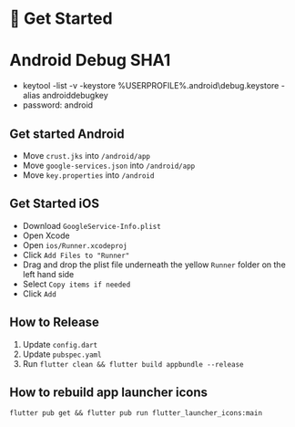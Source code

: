 # 🍞 Get Started

# Android Debug SHA1
* keytool -list -v -keystore %USERPROFILE%\.android\debug.keystore -alias androiddebugkey
* password: android

## Get started Android
* Move `crust.jks` into `/android/app`
* Move `google-services.json` into `/android/app`
* Move `key.properties` into `/android`

## Get Started iOS
* Download `GoogleService-Info.plist`
* Open Xcode
* Open `ios/Runner.xcodeproj`
* Click `Add Files to "Runner"`
* Drag and drop the plist file underneath the yellow `Runner` folder on the left hand side
* Select `Copy items if needed`
* Click `Add`

## How to Release
1. Update `config.dart`
1. Update `pubspec.yaml`
1. Run `flutter clean && flutter build appbundle --release`

## How to rebuild app launcher icons
`flutter pub get && flutter pub run flutter_launcher_icons:main`
